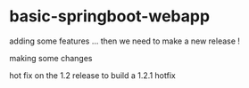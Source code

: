 # basic-springboot-webapp

adding some features ... then we need to make a new release !

making some changes

hot fix on the 1.2 release to build a 1.2.1 hotfix 
